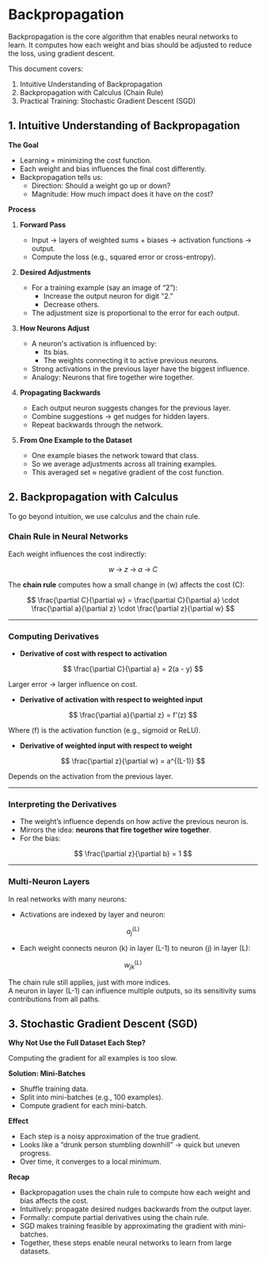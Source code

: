 # Backpropagation


Backpropagation is the core algorithm that enables neural networks to learn. It computes how each weight and bias should be adjusted to reduce the loss, using gradient descent.

This document covers:

1. Intuitive Understanding of Backpropagation
2. Backpropagation with Calculus (Chain Rule)
3. Practical Training: Stochastic Gradient Descent (SGD)

## **1. Intuitive Understanding of Backpropagation**

**The Goal**

- Learning = minimizing the cost function.
- Each weight and bias influences the final cost differently.
- Backpropagation tells us:
    - Direction: Should a weight go up or down?
    - Magnitude: How much impact does it have on the cost?

**Process**

1. **Forward Pass**

    - Input → layers of weighted sums + biases → activation functions → output.
    - Compute the loss (e.g., squared error or cross-entropy).

2. **Desired Adjustments**

    - For a training example (say an image of “2”):
        - Increase the output neuron for digit “2.”
        - Decrease others.
    - The adjustment size is proportional to the error for each output.

3. **How Neurons Adjust**

    - A neuron's activation is influenced by:
        - Its bias.
        - The weights connecting it to active previous neurons.
    - Strong activations in the previous layer have the biggest influence.
    - Analogy: Neurons that fire together wire together.

4. **Propagating Backwards**

    - Each output neuron suggests changes for the previous layer.
    - Combine suggestions → get nudges for hidden layers.
    - Repeat backwards through the network.

5. **From One Example to the Dataset**

    - One example biases the network toward that class.
    - So we average adjustments across all training examples.
    - This averaged set ≈ negative gradient of the cost function.

## 2. Backpropagation with Calculus

To go beyond intuition, we use calculus and the chain rule.

### Chain Rule in Neural Networks  
Each weight influences the cost indirectly:

$$
w \;\rightarrow\; z \;\rightarrow\; a \;\rightarrow\; C
$$

The **chain rule** computes how a small change in \(w\) affects the cost \(C\):

$$
\frac{\partial C}{\partial w}  
= \frac{\partial C}{\partial a} 
\cdot \frac{\partial a}{\partial z} 
\cdot \frac{\partial z}{\partial w}
$$

---

### Computing Derivatives  

- **Derivative of cost with respect to activation**  

$$
\frac{\partial C}{\partial a} = 2(a - y)
$$  

Larger error → larger influence on cost.  

- **Derivative of activation with respect to weighted input**  

$$
\frac{\partial a}{\partial z} = f'(z)
$$

Where \(f\) is the activation function (e.g., sigmoid or ReLU).  

- **Derivative of weighted input with respect to weight**  

$$
\frac{\partial z}{\partial w} = a^{(L-1)}
$$  

Depends on the activation from the previous layer.  

---

### Interpreting the Derivatives  

- The weight’s influence depends on how active the previous neuron is.  
- Mirrors the idea: **neurons that fire together wire together**.  
- For the bias:  

$$
\frac{\partial z}{\partial b} = 1
$$

---

### Multi-Neuron Layers  

In real networks with many neurons:  

- Activations are indexed by layer and neuron:  

$$
a^{(L)}_j
$$

- Each weight connects neuron \(k\) in layer \(L-1\) to neuron \(j\) in layer \(L\):  

$$
w^{(L)}_{jk}
$$

The chain rule still applies, just with more indices.  
A neuron in layer \(L-1\) can influence multiple outputs, so its sensitivity sums contributions from all paths.  


## 3. Stochastic Gradient Descent (SGD)

**Why Not Use the Full Dataset Each Step?**

Computing the gradient for all examples is too slow.

**Solution: Mini-Batches**

- Shuffle training data.
- Split into mini-batches (e.g., 100 examples).
- Compute gradient for each mini-batch.

**Effect**

- Each step is a noisy approximation of the true gradient.
- Looks like a “drunk person stumbling downhill” → quick but uneven progress.
- Over time, it converges to a local minimum.

**Recap**

- Backpropagation uses the chain rule to compute how each weight and bias affects the cost.
- Intuitively: propagate desired nudges backwards from the output layer.
- Formally: compute partial derivatives using the chain rule.
- SGD makes training feasible by approximating the gradient with mini-batches.
- Together, these steps enable neural networks to learn from large datasets.